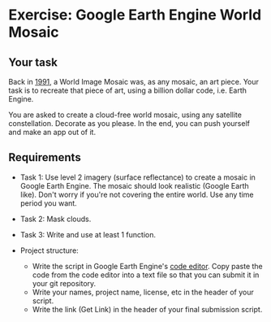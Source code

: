 # Exercise: Google Earth Engine World Mosaic

## Your task
Back in [1991](https://en.wikipedia.org/wiki/The_Billion_Dollar_Code), a World Image Mosaic was, as any mosaic, an art piece. Your task is to recreate that piece of art, using a billion dollar code, i.e. Earth Engine.

You are asked to create a cloud-free world mosaic, using any satellite constellation. Decorate as you please. In the end, you can push yourself and make an app out of it.

## Requirements
- Task 1: Use level 2 imagery (surface reflectance) to create a mosaic in Google Earth Engine. The mosaic should look realistic (Google Earth like). Don't worry if you're not covering the entire world. Use any time period you want.

- Task 2: Mask clouds.

- Task 3: Write and use at least 1 function.

- Project structure:
    - Write the script in Google Earth Engine's [code editor](https://code.earthengine.google.com/). Copy paste the code from the code editor into a text file so that you can submit it in your git repository.
    - Write your names, project name, license, etc in the header of your script.
    - Write the link (Get Link) in the header of your final submission script.
